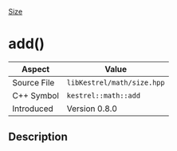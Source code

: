 [Size](index)
# add()
| Aspect | Value |
| --- | --- |
| Source File | `libKestrel/math/size.hpp` |
| C++ Symbol | `kestrel::math::add` |
| Introduced | Version 0.8.0 |
## Description

